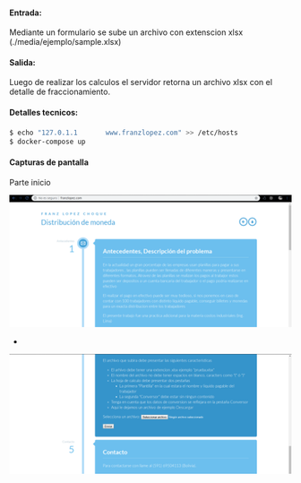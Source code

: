 #### Entrada:
Mediante un formulario se sube un archivo con extenscion xlsx (./media/ejemplo/sample.xlsx)

#### Salida:
Luego de realizar los calculos el servidor retorna un archivo xlsx con el detalle de fraccionamiento.

#### Detalles tecnicos:
```sh
$ echo "127.0.1.1       www.franzlopez.com" >> /etc/hosts
$ docker-compose up
```

#### Capturas de pantalla

Parte inicio

![drawing](./capturaspantalla/pagina.png)

-

![GitHub Logo](./capturaspantalla/formulario.png)


